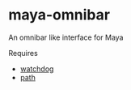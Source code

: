 maya-omnibar
============

An omnibar like interface for Maya

Requires

* [watchdog](https://pypi.python.org/pypi/watchdog)
* [path](https://github.com/jaraco/path.py)